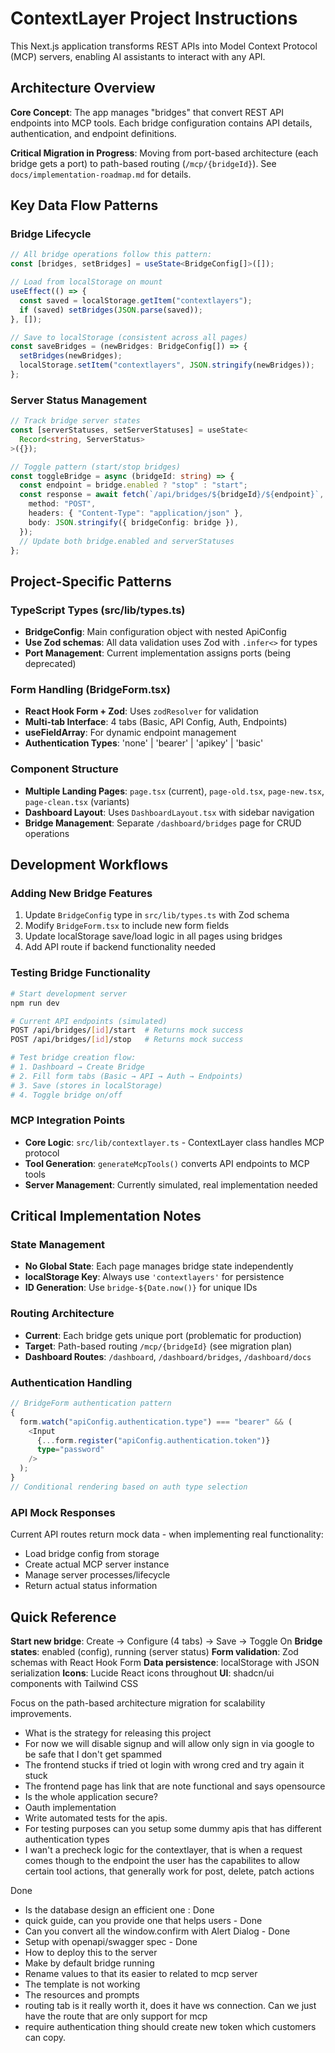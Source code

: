 <!-- Use this file to provide workspace-specific custom instructions to Copilot. For more details, visit https://code.visualstudio.com/docs/copilot/copilot-customization#_use-a-githubcopilotinstructionsmd-file -->

# ContextLayer Project Instructions

This Next.js application transforms REST APIs into Model Context Protocol (MCP) servers, enabling AI assistants to interact with any API.

## Architecture Overview

**Core Concept**: The app manages "bridges" that convert REST API endpoints into MCP tools. Each bridge configuration contains API details, authentication, and endpoint definitions.

**Critical Migration in Progress**: Moving from port-based architecture (each bridge gets a port) to path-based routing (`/mcp/{bridgeId}`). See `docs/implementation-roadmap.md` for details.

## Key Data Flow Patterns

### Bridge Lifecycle

```typescript
// All bridge operations follow this pattern:
const [bridges, setBridges] = useState<BridgeConfig[]>([]);

// Load from localStorage on mount
useEffect(() => {
  const saved = localStorage.getItem("contextlayers");
  if (saved) setBridges(JSON.parse(saved));
}, []);

// Save to localStorage (consistent across all pages)
const saveBridges = (newBridges: BridgeConfig[]) => {
  setBridges(newBridges);
  localStorage.setItem("contextlayers", JSON.stringify(newBridges));
};
```

### Server Status Management

```typescript
// Track bridge server states
const [serverStatuses, setServerStatuses] = useState<
  Record<string, ServerStatus>
>({});

// Toggle pattern (start/stop bridges)
const toggleBridge = async (bridgeId: string) => {
  const endpoint = bridge.enabled ? "stop" : "start";
  const response = await fetch(`/api/bridges/${bridgeId}/${endpoint}`, {
    method: "POST",
    headers: { "Content-Type": "application/json" },
    body: JSON.stringify({ bridgeConfig: bridge }),
  });
  // Update both bridge.enabled and serverStatuses
};
```

## Project-Specific Patterns

### TypeScript Types (src/lib/types.ts)

- **BridgeConfig**: Main configuration object with nested ApiConfig
- **Use Zod schemas**: All data validation uses Zod with `.infer<>` for types
- **Port Management**: Current implementation assigns ports (being deprecated)

### Form Handling (BridgeForm.tsx)

- **React Hook Form + Zod**: Uses `zodResolver` for validation
- **Multi-tab Interface**: 4 tabs (Basic, API Config, Auth, Endpoints)
- **useFieldArray**: For dynamic endpoint management
- **Authentication Types**: 'none' | 'bearer' | 'apikey' | 'basic'

### Component Structure

- **Multiple Landing Pages**: `page.tsx` (current), `page-old.tsx`, `page-new.tsx`, `page-clean.tsx` (variants)
- **Dashboard Layout**: Uses `DashboardLayout.tsx` with sidebar navigation
- **Bridge Management**: Separate `/dashboard/bridges` page for CRUD operations

## Development Workflows

### Adding New Bridge Features

1. Update `BridgeConfig` type in `src/lib/types.ts` with Zod schema
2. Modify `BridgeForm.tsx` to include new form fields
3. Update localStorage save/load logic in all pages using bridges
4. Add API route if backend functionality needed

### Testing Bridge Functionality

```bash
# Start development server
npm run dev

# Current API endpoints (simulated)
POST /api/bridges/[id]/start  # Returns mock success
POST /api/bridges/[id]/stop   # Returns mock success

# Test bridge creation flow:
# 1. Dashboard → Create Bridge
# 2. Fill form tabs (Basic → API → Auth → Endpoints)
# 3. Save (stores in localStorage)
# 4. Toggle bridge on/off
```

### MCP Integration Points

- **Core Logic**: `src/lib/contextlayer.ts` - ContextLayer class handles MCP protocol
- **Tool Generation**: `generateMcpTools()` converts API endpoints to MCP tools
- **Server Management**: Currently simulated, real implementation needed

## Critical Implementation Notes

### State Management

- **No Global State**: Each page manages bridge state independently
- **localStorage Key**: Always use `'contextlayers'` for persistence
- **ID Generation**: Use `bridge-${Date.now()}` for unique IDs

### Routing Architecture

- **Current**: Each bridge gets unique port (problematic for production)
- **Target**: Path-based routing `/mcp/{bridgeId}` (see migration plan)
- **Dashboard Routes**: `/dashboard`, `/dashboard/bridges`, `/dashboard/docs`

### Authentication Handling

```typescript
// BridgeForm authentication pattern
{
  form.watch("apiConfig.authentication.type") === "bearer" && (
    <Input
      {...form.register("apiConfig.authentication.token")}
      type="password"
    />
  );
}
// Conditional rendering based on auth type selection
```

### API Mock Responses

Current API routes return mock data - when implementing real functionality:

- Load bridge config from storage
- Create actual MCP server instance
- Manage server processes/lifecycle
- Return actual status information

## Quick Reference

**Start new bridge**: Create → Configure (4 tabs) → Save → Toggle On
**Bridge states**: enabled (config), running (server status)
**Form validation**: Zod schemas with React Hook Form
**Data persistence**: localStorage with JSON serialization
**Icons**: Lucide React icons throughout
**UI**: shadcn/ui components with Tailwind CSS

Focus on the path-based architecture migration for scalability improvements.

- What is the strategy for releasing this project
- For now we will disable signup and will allow only sign in via google to be safe that I don't get spammed
- The frontend stucks if tried ot login with wrong cred and try again it stuck
- The frontend page has link that are note functional and says opensource
- Is the whole application secure?
- Oauth implementation
- Write automated tests for the apis.
- For testing purposes can you setup some dummy apis that has different authentication types
- I wan't a precheck logic for the contextlayer, that is when a request comes though to the endpoint the user has the capabilites to allow certain tool actions, that generally work for post, delete, patch actions

Done

- Is the database design an efficient one : Done
- quick guide, can you provide one that helps users - Done
- Can you convert all the window.confirm with Alert Dialog - Done
- Setup with openapi/swagger spec - Done
- How to deploy this to the server
- Make by default bridge running
- Rename values to that its easier to related to mcp server
- The template is not working
- The resources and prompts
- routing tab is it really worth it, does it have ws connection. Can we just have the route that are only support for mcp
- require authentication thing should create new token which customers can copy.
